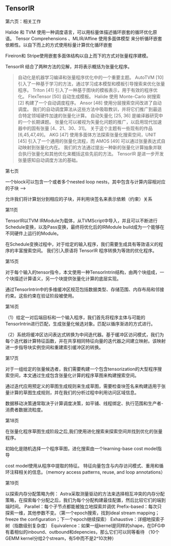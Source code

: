 ## TensorIR

第六页：相关工作

Halide 和 TVM 使用一种调度语言，可以用标量体描述循环嵌套的循环优化原语。 Tensor Comprehensions 、MLIR/Affine 使用多面体模型 来分析循环嵌套依赖性。以自下而上的方式使用标量计算优化循环嵌套

Fireiron和 Stripe使用嵌套多面体结构以自上而下的方式对张量程序建模。

TensorIR 结合了两种方法的见解，并将表示概括为张量化程序。

>   自动化是机器学习编译和张量程序优化中的一个重要主题。 AutoTVM [10] 引入了一种基于学习的方法，通过学习成本模型和模板引导搜索来优化张量程序。 Triton [41] 引入了一种基于图块的模板表示，用于有效的程序优化。 FlexTensor [50] 自动生成模板。 Halide 使用 Monte-Carlo 树搜索 [2] 构建了一个自动调度程序。 Ansor [48] 使用分层搜索空间改进了自动调度。 我们的自动调度算法从这些方法中吸取教训，并将它们推广到最适合特定领域硬件加速的张量化计算。 自动矢量化 [25, 36] 是编译器研究中的一个长期课题。 张量化可以被视为矢量化问题的推广，以启用现代加速器中的固有张量 [4、21、30、31]。 关于这个主题有一些现有的作品[6,45,47,49]。 AKG [47] 使用多面体方法探索张量化搜索空间，UNIT [45] 引入了一个通用的张量化流程，而 AMOS [49] 可以通过张量表达式自动映射到张量化内在。 我们的方法通过提出一种新的张量化计算抽象并联合执行张量化和其他优化来概括这些先前的方法。 TensorIR 是进一步开发张量感知自动调度方法的基础。



第七页

一个block可以包含一个或者多个nested loop nests，其中包含与计算内容相对应的子块  -->

允许我们将计算划分到相应的子块，并利用块签名来表示依赖（约束）关系



第11页

TensorIR以TVM IRModule为载体，从TVMScript中导入，并且可以不断进行Schedule变换，以及Pass变换，最终将优化后的IRModule build成为一个能够在不同硬件上运行的Module。

在Schedule变换过程中，对于给定的输入程序，我们需要生成具有等效语义的程序的丰富搜索空间。 我们引入原语将 TensorIR 程序转换为等效的优化程序。



第15页

对于每个输入的tensor指令，本文使用一种TensorIntrin结构，由两个块组成，一个块描述计算语义，另一个块提供张量化计算的底层实现。

通过TensorIntrin中的多维缓冲区规范包括数据类型、存储范围、内存布局和邻接约束。这些约束在验证阶段被使用。



第16页

（1）给定一对后端目标和一个输入程序，我们首先将程序主体与可能的TensorIntrin进行匹配，生成张量化候选对象。匹配以循序渐进的方式进行。

（2）系统将缓冲区访问表达式转换为中间迭代器。基于缓冲区访问模式，我们为每个迭代器计算特征函数，并在共享相同特征向量的迭代器之间建立映射。该映射进一步指导块实例空间和重建索引缓冲区的转换。



第17页

对于一组给定的张量候选者，我们需要构建一个包含tensorization的大型程序搜索空间，本文通过生成包含张量化计算的程序草图来构建搜索空间。

通过迭代应用预定义的草图生成规则来生成草图，需要检查块签名来构建适用于张量计算的草图生成规则，并在我们的分析过程中利用访问区域信息。

数据移动决策通常取决于计算调度决策，如平铺、线程绑定、执行范围和生产者-消费者数据流粒度。



第18页

在张量化程序草图生成阶段之后,我们使用进化搜索来探索空间并找到优化的张量程序。

初始化是随机选择一个程序草图，进化搜索由一个learning-base cost model指导

cost model使用从程序中提取的特征。 特征向量包含与内存访问模式、重用和循环注释相关的信息。（memory access patterns, reuse, and loop annotations）



第19页

以探索内存分配策略为例：
Astra采取测量驱动的方法来选择相互冲突的内存分配策略，在探索每个分配之后，我们为每个分配构建最佳配置，然后比较它们的端到端时间。
Parallel：每个子节点都能被独立地探索并调优
Prefix-based：每次只探索一维，其他参数不变。（第一个epoch搜索，找到ideal stream mapping；freeze the configuration；下一个epoch继续探索）
Exhaustive：详细地探索子树（指数级别复杂度）
Equivalence：如果一组kernel是同样的shape，在DFG中有着相似的inbound、outbound和depencies，那么它们可以同等看待
（10个GEMM kernel分给2个stream，有5中而不是2^10次种）
